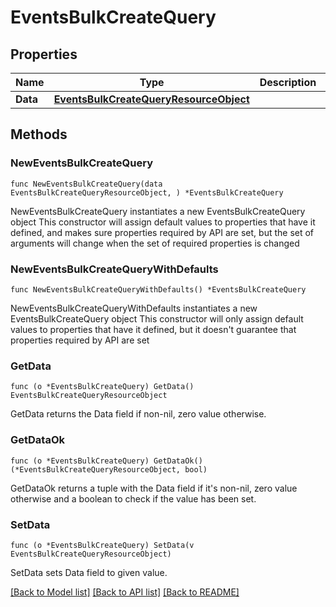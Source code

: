 # EventsBulkCreateQuery

## Properties

Name | Type | Description | Notes
------------ | ------------- | ------------- | -------------
**Data** | [**EventsBulkCreateQueryResourceObject**](EventsBulkCreateQueryResourceObject.md) |  | 

## Methods

### NewEventsBulkCreateQuery

`func NewEventsBulkCreateQuery(data EventsBulkCreateQueryResourceObject, ) *EventsBulkCreateQuery`

NewEventsBulkCreateQuery instantiates a new EventsBulkCreateQuery object
This constructor will assign default values to properties that have it defined,
and makes sure properties required by API are set, but the set of arguments
will change when the set of required properties is changed

### NewEventsBulkCreateQueryWithDefaults

`func NewEventsBulkCreateQueryWithDefaults() *EventsBulkCreateQuery`

NewEventsBulkCreateQueryWithDefaults instantiates a new EventsBulkCreateQuery object
This constructor will only assign default values to properties that have it defined,
but it doesn't guarantee that properties required by API are set

### GetData

`func (o *EventsBulkCreateQuery) GetData() EventsBulkCreateQueryResourceObject`

GetData returns the Data field if non-nil, zero value otherwise.

### GetDataOk

`func (o *EventsBulkCreateQuery) GetDataOk() (*EventsBulkCreateQueryResourceObject, bool)`

GetDataOk returns a tuple with the Data field if it's non-nil, zero value otherwise
and a boolean to check if the value has been set.

### SetData

`func (o *EventsBulkCreateQuery) SetData(v EventsBulkCreateQueryResourceObject)`

SetData sets Data field to given value.



[[Back to Model list]](../README.md#documentation-for-models) [[Back to API list]](../README.md#documentation-for-api-endpoints) [[Back to README]](../README.md)


